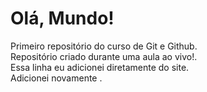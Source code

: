 # Olá, Mundo!
Primeiro repositório do curso de Git e Github.<br>
Repositório criado durante uma aula ao vivo!.<br>
Essa linha eu adicionei diretamente do site.   
Adicionei novamente .
